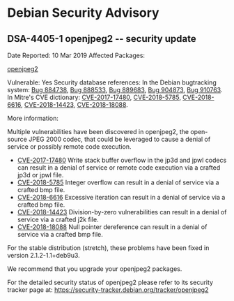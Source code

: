 
Debian Security Advisory
========================


DSA-4405-1 openjpeg2 -- security update
---------------------------------------



Date Reported:
10 Mar 2019
Affected Packages:

[openjpeg2](https://packages.debian.org/src:openjpeg2)

Vulnerable:
Yes
Security database references:
In the Debian bugtracking system: [Bug 884738](https://bugs.debian.org/cgi-bin/bugreport.cgi?bug=884738), [Bug 888533](https://bugs.debian.org/cgi-bin/bugreport.cgi?bug=888533), [Bug 889683](https://bugs.debian.org/cgi-bin/bugreport.cgi?bug=889683), [Bug 904873](https://bugs.debian.org/cgi-bin/bugreport.cgi?bug=904873), [Bug 910763](https://bugs.debian.org/cgi-bin/bugreport.cgi?bug=910763).  
In Mitre's CVE dictionary: [CVE-2017-17480](https://security-tracker.debian.org/tracker/CVE-2017-17480), [CVE-2018-5785](https://security-tracker.debian.org/tracker/CVE-2018-5785), [CVE-2018-6616](https://security-tracker.debian.org/tracker/CVE-2018-6616), [CVE-2018-14423](https://security-tracker.debian.org/tracker/CVE-2018-14423), [CVE-2018-18088](https://security-tracker.debian.org/tracker/CVE-2018-18088).  

More information:

Multiple vulnerabilities have been discovered in openjpeg2, the
open-source JPEG 2000 codec, that could be leveraged to cause a denial
of service or possibly remote code execution.


* [CVE-2017-17480](https://security-tracker.debian.org/tracker/CVE-2017-17480)
Write stack buffer overflow in the jp3d and jpwl codecs can result
 in a denial of service or remote code execution via a crafted jp3d
 or jpwl file.
* [CVE-2018-5785](https://security-tracker.debian.org/tracker/CVE-2018-5785)
Integer overflow can result in a denial of service via a crafted bmp
 file.
* [CVE-2018-6616](https://security-tracker.debian.org/tracker/CVE-2018-6616)
Excessive iteration can result in a denial of service via a crafted
 bmp file.
* [CVE-2018-14423](https://security-tracker.debian.org/tracker/CVE-2018-14423)
Division-by-zero vulnerabilities can result in a denial of service via
 a crafted j2k file.
* [CVE-2018-18088](https://security-tracker.debian.org/tracker/CVE-2018-18088)
Null pointer dereference can result in a denial of service via a
 crafted bmp file.


For the stable distribution (stretch), these problems have been fixed in
version 2.1.2-1.1+deb9u3.


We recommend that you upgrade your openjpeg2 packages.


For the detailed security status of openjpeg2 please refer to
its security tracker page at:
<https://security-tracker.debian.org/tracker/openjpeg2>





